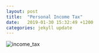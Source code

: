 ```yaml
---
layout: post
title:  "Personal Income Tax"
date:   2019-01-30 15:32:49 +1200
categories: jekyll update
---
```


![income_tax](https://eric-mei.github.io/blog/image/2018_2019_income_tax.png)
